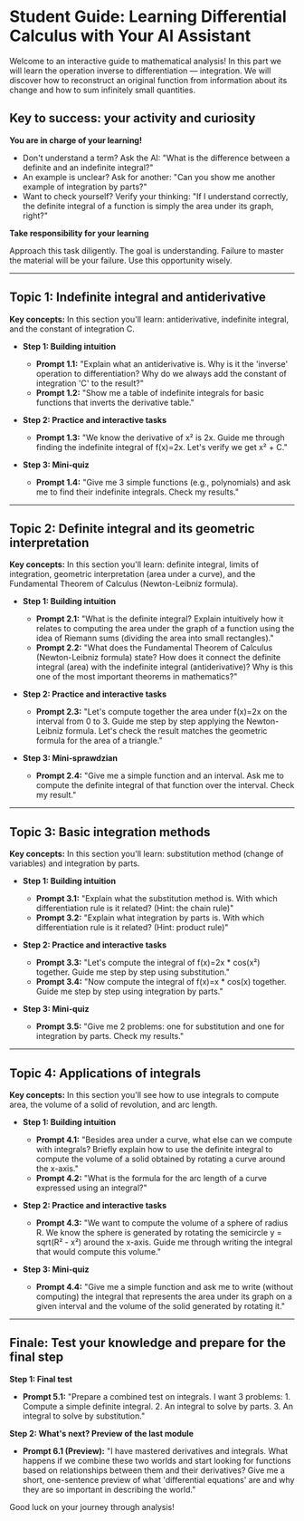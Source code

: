 # Student Guide: Learning Differential Calculus with Your AI Assistant

Welcome to an interactive guide to mathematical analysis! In this part we will learn the operation inverse to differentiation — integration. We will discover how to reconstruct an original function from information about its change and how to sum infinitely small quantities.

## Key to success: your activity and curiosity

**You are in charge of your learning!**

* Don't understand a term? Ask the AI: "What is the difference between a definite and an indefinite integral?"
* An example is unclear? Ask for another: "Can you show me another example of integration by parts?"
* Want to check yourself? Verify your thinking: "If I understand correctly, the definite integral of a function is simply the area under its graph, right?"

**Take responsibility for your learning**

Approach this task diligently. The goal is understanding. Failure to master the material will be your failure. Use this opportunity wisely.

---

## Topic 1: Indefinite integral and antiderivative

**Key concepts:** In this section you'll learn: antiderivative, indefinite integral, and the constant of integration C.

* **Step 1: Building intuition**
    * **Prompt 1.1:** "Explain what an antiderivative is. Why is it the 'inverse' operation to differentiation? Why do we always add the constant of integration 'C' to the result?"
    * **Prompt 1.2:** "Show me a table of indefinite integrals for basic functions that inverts the derivative table."

* **Step 2: Practice and interactive tasks**
    * **Prompt 1.3:** "We know the derivative of x² is 2x. Guide me through finding the indefinite integral of f(x)=2x. Let's verify we get x² + C."

* **Step 3: Mini-quiz**
    * **Prompt 1.4:** "Give me 3 simple functions (e.g., polynomials) and ask me to find their indefinite integrals. Check my results."

---

## Topic 2: Definite integral and its geometric interpretation

**Key concepts:** In this section you'll learn: definite integral, limits of integration, geometric interpretation (area under a curve), and the Fundamental Theorem of Calculus (Newton-Leibniz formula).

* **Step 1: Building intuition**
    * **Prompt 2.1:** "What is the definite integral? Explain intuitively how it relates to computing the area under the graph of a function using the idea of Riemann sums (dividing the area into small rectangles)."
    * **Prompt 2.2:** "What does the Fundamental Theorem of Calculus (Newton-Leibniz formula) state? How does it connect the definite integral (area) with the indefinite integral (antiderivative)? Why is this one of the most important theorems in mathematics?"

* **Step 2: Practice and interactive tasks**
    * **Prompt 2.3:** "Let's compute together the area under f(x)=2x on the interval from 0 to 3. Guide me step by step applying the Newton-Leibniz formula. Let's check the result matches the geometric formula for the area of a triangle."

* **Step 3: Mini-sprawdzian**
    * **Prompt 2.4:** "Give me a simple function and an interval. Ask me to compute the definite integral of that function over the interval. Check my result."

---

## Topic 3: Basic integration methods

**Key concepts:** In this section you'll learn: substitution method (change of variables) and integration by parts.

* **Step 1: Building intuition**
    * **Prompt 3.1:** "Explain what the substitution method is. With which differentiation rule is it related? (Hint: the chain rule)"
    * **Prompt 3.2:** "Explain what integration by parts is. With which differentiation rule is it related? (Hint: product rule)"

* **Step 2: Practice and interactive tasks**
    * **Prompt 3.3:** "Let's compute the integral of f(x)=2x * cos(x²) together. Guide me step by step using substitution."
    * **Prompt 3.4:** "Now compute the integral of f(x)=x * cos(x) together. Guide me step by step using integration by parts."

* **Step 3: Mini-quiz**
    * **Prompt 3.5:** "Give me 2 problems: one for substitution and one for integration by parts. Check my results."

---

## Topic 4: Applications of integrals

**Key concepts:** In this section you'll see how to use integrals to compute area, the volume of a solid of revolution, and arc length.

* **Step 1: Building intuition**
    * **Prompt 4.1:** "Besides area under a curve, what else can we compute with integrals? Briefly explain how to use the definite integral to compute the volume of a solid obtained by rotating a curve around the x-axis."
    * **Prompt 4.2:** "What is the formula for the arc length of a curve expressed using an integral?"

* **Step 2: Practice and interactive tasks**
    * **Prompt 4.3:** "We want to compute the volume of a sphere of radius R. We know the sphere is generated by rotating the semicircle y = sqrt(R² - x²) around the x-axis. Guide me through writing the integral that would compute this volume."

* **Step 3: Mini-quiz**
    * **Prompt 4.4:** "Give me a simple function and ask me to write (without computing) the integral that represents the area under its graph on a given interval and the volume of the solid generated by rotating it."

---

## Finale: Test your knowledge and prepare for the final step

**Step 1: Final test**

* **Prompt 5.1:** "Prepare a combined test on integrals. I want 3 problems: 1. Compute a simple definite integral. 2. An integral to solve by parts. 3. An integral to solve by substitution."

**Step 2: What's next? Preview of the last module**

* **Prompt 6.1 (Preview):** "I have mastered derivatives and integrals. What happens if we combine these two worlds and start looking for functions based on relationships between them and their derivatives? Give me a short, one-sentence preview of what 'differential equations' are and why they are so important in describing the world."

Good luck on your journey through analysis!
